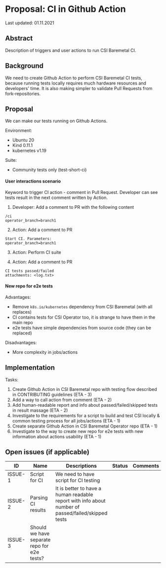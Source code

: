 # Proposal: CI in Github Action

Last updated: 01.11.2021

## Abstract

Description of triggers and user actions to run CSI Baremetal CI.

## Background

We need to create Github Action to perform CSI Baremetal CI tests, 
because running tests locally requires much hardware resources and developers' time.
It is also making simpler to validate Pull Requests from fork-repositories.

## Proposal

We can make our tests running on Github Actions.

Environment:
- Ubuntu 20
- Kind 0.11.1
- kubernetes v1.19

Suite:
- Community tests only (test-short-ci)

#### User interactions scenario
Keyword to trigger CI action - comment in Pull Request. Developer can see tests result in the next comment written by Action.

1. Developer: Add a comment to PR with the following content
```
/ci
operator_branch=branch1
```

2. Action: Add a comment to PR
```
Start CI. Parameters:
operator_branch=branch1
```

3. Action: Perform CI suite

4. Action: Add a comment to PR
```
CI tests passed/failed
attachments: <log.txt>
```

#### New repo for e2e tests

Advantages:
- Remove `k8s.io/kubernetes` dependency from CSI Baremetal (with all replaces)
- CI contains tests for CSI Operator too, it is strange to have them in the main repo
- e2e tests have simple dependencies from source code (they can be replaced)

Disadvantages:
- More complexity in jobs/actions

## Implementation

Tasks:
1. Create Github Action in CSI Baremetal repo with testing flow described in CONTRIBUTING guidelines (ETA - 3)
2. Add a way to call action from comment (ETA - 2)
3. Add human-readable report and info about passed/failed/skipped tests in result massage (ETA - 2)
4. Investigate to the requirements for a script to build and test CSI locally & common testing process for all jobs/actions (ETA - 1)
5. Create separate Github Action in CSI Baremetal Operator repo (ETA - 1)
6. Investigate to the way to create new repo for e2e tests with new information about actions usability (ETA - 1)

## Open issues (if applicable)

ID | Name | Descriptions | Status | Comments
---| -----| -------------| ------ | --------
ISSUE-1 | Script for CI  | We need to have script for CI testing  |   |
ISSUE-2 | Parsing CI results  | It is better to have a human readable report with info about number of passed/failed/skipped tests  |   |
ISSUE-3 | Should we have separate repo for e2e tests?  |   |   |   
